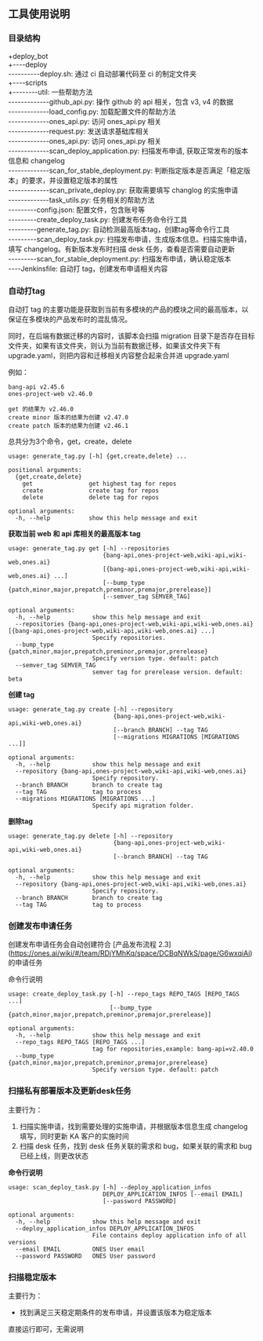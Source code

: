 ## 工具使用说明
### 目录结构

+deploy_bot<br>
+----deploy<br>
----------deploy.sh: 通过 ci 自动部署代码至 ci 的制定文件夹<br>
+----scripts<br>
+--------util: 一些帮助方法<br>
-------------github_api.py: 操作 github 的 api 相关，包含 v3, v4 的数据<br>
-------------load_config.py: 加载配置文件的帮助方法<br>
-------------ones_api.py: 访问 ones_api.py 相关<br>
-------------request.py: 发送请求基础库相关<br>
-------------ones_api.py: 访问 ones_api.py 相关<br>
-------------scan_deploy_application.py: 扫描发布申请, 获取正常发布的版本信息和 changelog<br>
-------------scan_for_stable_deployment.py: 判断指定版本是否满足「稳定版本」的要求，并设置稳定版本的属性<br>
-------------scan_private_deploy.py: 获取需要填写 changlog 的实施申请<br>
-------------task_utils.py: 任务相关的帮助方法<br>
---------config.json: 配置文件，包含账号等<br>
---------create_deploy_task.py: 创建发布任务命令行工具<br>
---------generate_tag.py: 自动检测最高版本tag，创建tag等命令行工具<br>
---------scan_deploy_task.py: 扫描发布申请，生成版本信息。扫描实施申请，填写 changelog。有新版本发布时扫描 desk 任务，查看是否需要自动更新<br>
---------scan_for_stable_deployment.py: 扫描发布申请，确认稳定版本 <br>
----Jenkinsfile: 自动打 tag，创建发布申请相关内容

### 自动打tag

自动打 tag 的主要功能是获取到当前有多模块的产品的模块之间的最高版本，以保证在多模块的产品发布时的混乱情况。

同时，在后端有数据迁移的内容时，该脚本会扫描 migration 目录下是否存在目标文件夹，如果有该文件夹，则认为当前有数据迁移，如果该文件夹下有 upgrade.yaml，则把内容和迁移相关内容整合起来合并进 upgrade.yaml

例如：
```
bang-api v2.45.6
ones-project-web v2.46.0

get 的结果为 v2.46.0
create minor 版本的结果为创建 v2.47.0
create patch 版本的结果为创建 v2.46.1

```

总共分为3个命令，get，create，delete
```
usage: generate_tag.py [-h] {get,create,delete} ...

positional arguments:
  {get,create,delete}
    get                get highest tag for repos
    create             create tag for repos
    delete             delete tag for repos

optional arguments:
  -h, --help           show this help message and exit
```

__获取当前 web 和 api 库相关的最高版本 tag__
```
usage: generate_tag.py get [-h] --repositories
                           {bang-api,ones-project-web,wiki-api,wiki-web,ones.ai}
                           [{bang-api,ones-project-web,wiki-api,wiki-web,ones.ai} ...]
                           [--bump_type {patch,minor,major,prepatch,preminor,premajor,prerelease}]
                           [--semver_tag SEMVER_TAG]

optional arguments:
  -h, --help            show this help message and exit
  --repositories {bang-api,ones-project-web,wiki-api,wiki-web,ones.ai} [{bang-api,ones-project-web,wiki-api,wiki-web,ones.ai} ...]
                        Specify repositories.
  --bump_type {patch,minor,major,prepatch,preminor,premajor,prerelease}
                        Specify version type. default: patch
  --semver_tag SEMVER_TAG
                        semver tag for prerelease version. default: beta
```
__创建 tag__
```
usage: generate_tag.py create [-h] --repository
                              {bang-api,ones-project-web,wiki-api,wiki-web,ones.ai}
                              [--branch BRANCH] --tag TAG
                              [--migrations MIGRATIONS [MIGRATIONS ...]]

optional arguments:
  -h, --help            show this help message and exit
  --repository {bang-api,ones-project-web,wiki-api,wiki-web,ones.ai}
                        Specify repository.
  --branch BRANCH       branch to create tag
  --tag TAG             tag to process
  --migrations MIGRATIONS [MIGRATIONS ...]
                        Specify api migration folder.
```
__删除tag__
```
usage: generate_tag.py delete [-h] --repository
                              {bang-api,ones-project-web,wiki-api,wiki-web,ones.ai}
                              [--branch BRANCH] --tag TAG

optional arguments:
  -h, --help            show this help message and exit
  --repository {bang-api,ones-project-web,wiki-api,wiki-web,ones.ai}
                        Specify repository.
  --branch BRANCH       branch to create tag
  --tag TAG             tag to process
```



### 创建发布申请任务

创建发布申请任务会自动创建符合 [产品发布流程 2.3] (https://ones.ai/wiki/#/team/RDjYMhKq/space/DCBqNWkS/page/G6wxqiAi)的申请任务

命令行说明
```
usage: create_deploy_task.py [-h] --repo_tags REPO_TAGS [REPO_TAGS ...]
                             [--bump_type {patch,minor,major,prepatch,preminor,premajor,prerelease}]

optional arguments:
  -h, --help            show this help message and exit
  --repo_tags REPO_TAGS [REPO_TAGS ...]
                        tag for repositories,example: bang-api=v2.40.0
  --bump_type {patch,minor,major,prepatch,preminor,premajor,prerelease}
                        Specify version type. default: patch
```

### 扫描私有部署版本及更新desk任务

主要行为：
1. 扫描实施申请，找到需要处理的实施申请，并根据版本信息生成 changelog 填写，同时更新 KA 客户的实施时间
2. 扫描 desk 任务，找到 desk 任务关联的需求和 bug，如果关联的需求和 bug 已经上线，则更改状态

__命令行说明__
```
usage: scan_deploy_task.py [-h] --deploy_application_infos
                           DEPLOY_APPLICATION_INFOS [--email EMAIL]
                           [--password PASSWORD]

optional arguments:
  -h, --help            show this help message and exit
  --deploy_application_infos DEPLOY_APPLICATION_INFOS
                        File contains deploy application info of all versions
  --email EMAIL         ONES User email
  --password PASSWORD   ONES User password
```

### 扫描稳定版本

主要行为：
* 找到满足三天稳定期条件的发布申请，并设置该版本为稳定版本

直接运行即可，无需说明